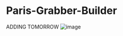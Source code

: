 # Paris-Grabber-Builder
ADDING TOMORROW
![image](https://user-images.githubusercontent.com/124187460/216123649-ec12e957-b98e-46fd-aea4-89d2623c07c3.png)
